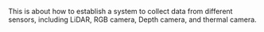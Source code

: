 This is about how to establish a system to collect data from different sensors, including LiDAR, RGB camera, Depth camera, and thermal camera.